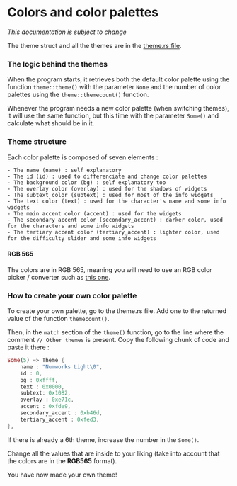 # Colors and color palettes

*This documentation is subject to change*

The theme struct and all the themes are in the [theme.rs file](https://github.com/S0d4Dev/kagami/blob/main/src/theme.rs).

### The logic behind the themes

When the program starts, it retrieves both the default color palette using the function `theme::theme()` with the parameter `None` and the number of color palettes using the `theme::themecount()` function.

Whenever the program needs a new color palette (when switching themes), it will use the same function, but this time with the parameter `Some()` and calculate what should be in it.

### Theme structure

Each color palette is composed of seven elements :
    
    - The name (name) : self explanatory
    - The id (id) : used to differenciate and change color palettes
    - The background color (bg) : self explanatory too
    - The overlay color (overlay) : used for the shadows of widgets
    - The subtext color (subtext) : used for most of the info widgets
    - The text color (text) : used for the character's name and some info widgets
    - The main accent color (accent) : used for the widgets
    - The secondary accent color (secondary_accent) : darker color, used for the characters and some info widgets
    - The tertiary accent color (tertiary_accent) : lighter color, used for the difficulty slider and some info widgets

#### RGB 565
The colors are in RGB 565, meaning you will need to use an RGB color picker / converter such as [this one](https://rgbcolorpicker.com/565). 

### How to create your own color palette
To create your own palette, go to the theme.rs file. Add one to the returned value of the function `themecount()`.

Then, in the `match` section of the `theme()` function, go to the line where the comment `// Other themes` is present. Copy the following chunk of code and paste it there :
```rs
Some(5) => Theme {
    name : "Numworks Light\0",
    id : 0,
    bg : 0xffff,
    text : 0x0000,
    subtext: 0x1082,
    overlay : 0xe71c,
    accent : 0xfde9,
    secondary_accent : 0xb46d,
    tertiary_accent : 0xfed3,
},
```

If there is already a 6th theme, increase the number in the `Some()`.

Change all the values that are inside to your liking (take into account that the colors are in the **RGB565** format).

You have now made your own theme!

